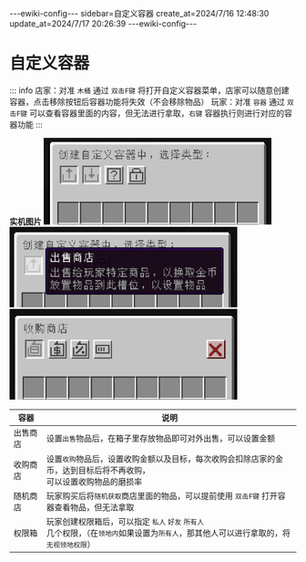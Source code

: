 ---ewiki-config---
sidebar=自定义容器
create_at=2024/7/16 12:48:30
update_at=2024/7/17 20:26:39
---ewiki-config---






# 自定义容器

::: info
店家：对准 `木桶` 通过 `双击F键` 将打开自定义容器菜单，店家可以随意创建容器，点击移除按钮后容器功能将失效（不会移除物品）
玩家：对准 `容器` 通过 `双击F键` 可以查看容器里面的内容，但无法进行拿取，`右键` 容器执行则进行对应的容器功能
:::

**实机图片**
<img src="../assets/img/plugins/guis/custom-container/type.png" width=400> <img src="../assets/img/plugins/guis/custom-container/lore.png" width=400> <img src="../assets/img/plugins/guis/custom-container/sgsd.png" width=400> 
 


| 容器     | 说明                                                                                                                                        |
| -------- | ------------------------------------------------------------------------------------------------------------------------------------------- |
| 出售商店 | 设置`出售`物品后，在箱子里存放物品即可对外出售，可以设置金额                                                                                |
| 收购商店 | 设置`收购`物品后，设置收购金额以及目标，每次收购会扣除店家的金币，达到目标后将不再收购，<br>可以设置收购物品的磨损率                        |
| 随机商店 | 玩家购买后将`随机获取`商店里面的物品，可以提前使用 `双击F键` 打开容器查看物品，但无法拿取                                                   |
| 权限箱   | 玩家创建权限箱后，可以指定 `私人` `好友` `所有人` <br> 几个权限，（在`领地内`如果设置为`所有人`，那其他人可以进行拿取的，将`无视领地权限`） |
